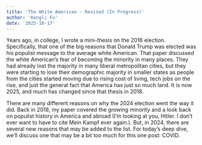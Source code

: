 ```yaml
---
title: 'The White American - Revised (In Progress)'
author: 'Kengli Fu'
date: '2025-10-17'
---
```


Years ago, in college, I wrote a mini-thesis on the 2016 election. Specifically, that one of the big reasons that Donald Trump was elected was his populist message to the average white American. That paper discussed the white American’s fear of becoming the minority in many places. They had already lost the majority in many liberal metropolitan cities, but they were starting to lose their demographic majority in smaller states as people from the cities started moving due to rising cost of living, tech jobs on the rise, and just the general fact that America has just so much land. It is now 2025, and much has changed since that thesis in 2018.  

There are many different reasons on why the 2024 election went the way it did. Back in 2018, my paper covered the growing minority and a look back on populist history in America and abroad (I’m looking at you, Hitler. I don’t ever want to have to cite Mein Kampf ever again.). But, in 2024, there are several new reasons that may be added to the list. For today’s deep dive, we’ll discuss one that may be a bit too much for this one post: COVID.
